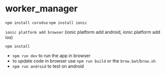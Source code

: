 # worker_manager

<code>npm install corodva</code>
<code>npm install ionic</code>

<code>ionic platform add browser</code>
(ionic platform add android, ionic platform add ios)

<code>npm install</code>

<ul>
<li><code>npm run dev</code> to run the app in browser</li>
<li>to update code in browser use <code>npm run build</code> or the <code>brow.bat</code>/<code>brow.sh</code></li>
<li><code>npm run android</code> to test on android</li>
